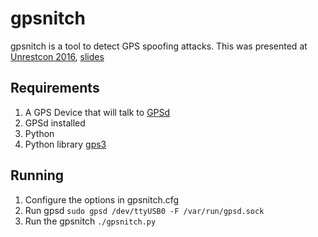 # gpsnitch
gpsnitch is a tool to detect GPS spoofing attacks. This was presented at [Unrestcon 2016](https://unrestcon.org/), [slides](https://zxsecurity.co.nz/presentations/201607_Unrestcon-ZXSecurity_GPSSpoofing.pdf)

## Requirements
1. A GPS Device that will talk to [GPSd](http://www.catb.org/gpsd/)
1. GPSd installed
1. Python
1. Python library [gps3](https://pypi.python.org/pypi/gps3/)

## Running
1. Configure the options in gpsnitch.cfg
1. Run gpsd `sudo gpsd /dev/ttyUSB0 -F /var/run/gpsd.sock`
1. Run the gpsnitch `./gpsnitch.py`
